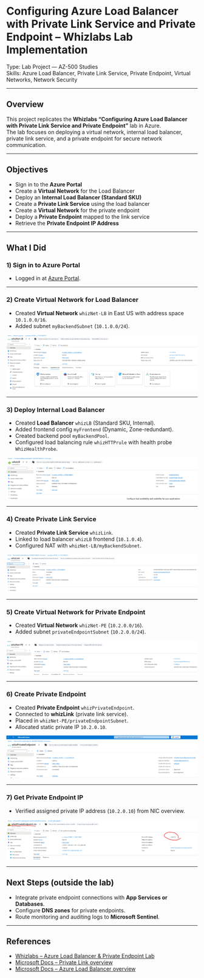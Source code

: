 # Configuring Azure Load Balancer with Private Link Service and Private Endpoint – Whizlabs Lab Implementation

Type: Lab Project — AZ-500 Studies  
Skills: Azure Load Balancer, Private Link Service, Private Endpoint, Virtual Networks, Network Security

* * *

## Overview

This project replicates the **Whizlabs “Configuring Azure Load Balancer with Private Link Service and Private Endpoint”** lab in Azure.  
The lab focuses on deploying a virtual network, internal load balancer, private link service, and a private endpoint for secure network communication.

* * *

## Objectives

- Sign in to the **Azure Portal**
- Create a **Virtual Network** for the Load Balancer
- Deploy an **Internal Load Balancer (Standard SKU)**
- Create a **Private Link Service** using the load balancer
- Create a **Virtual Network** for the private endpoint
- Deploy a **Private Endpoint** mapped to the link service
- Retrieve the **Private Endpoint IP Address**

* * *

## What I Did

### 1) Sign in to Azure Portal
- Logged in at [Azure Portal](https://portal.azure.com).

---

### 2) Create Virtual Network for Load Balancer
- Created **Virtual Network** `whizNet-LB` in East US with address space `10.1.0.0/16`.  
- Added subnet `myBackendSubnet` (`10.1.0.0/24`).  

![Virtual Network whizNet-LB](screenshots/createvnet.png)

---

### 3) Deploy Internal Load Balancer
- Created **Load Balancer** `whizLB` (Standard SKU, Internal).  
- Added frontend config `myFrontend` (Dynamic, Zone-redundant).  
- Created backend pool `myBackendPool`.  
- Configured load balancing rule `whizHTTPrule` with health probe `WhizHealthProbe`.

![Load Balancer whizLB](screenshots/createloadbalancer.png)

---

### 4) Create Private Link Service
- Created **Private Link Service** `whizLink`.  
- Linked to load balancer `whizLB` frontend (`10.1.0.4`).  
- Configured NAT with `whizNet-LB/myBackendSubnet`.

![Private Link Service](screenshots/privatelinkservice.png)

---

### 5) Create Virtual Network for Private Endpoint
- Created **Virtual Network** `whizNet-PE` (`10.2.0.0/16`).  
- Added subnet `privateEndpointSubnet` (`10.2.0.0/24`).  

![Virtual Network whizNet-PE](screenshots/privateendpointvnet.png)

---

### 6) Create Private Endpoint
- Created **Private Endpoint** `whizPrivateEndpoint`.  
- Connected to **whizLink** (private link service).  
- Placed in `whizNet-PE/privateEndpointSubnet`.  
- Allocated static private IP `10.2.0.10`.  

![Private Endpoint](screenshots/privateendpoint.png)

---

### 7) Get Private Endpoint IP
- Verified assigned private IP address (`10.2.0.10`) from NIC overview.  

![Private Endpoint IP](screenshots/privateendpointIP.png)

---

## Next Steps (outside the lab)

- Integrate private endpoint connections with **App Services or Databases**.  
- Configure **DNS zones** for private endpoints.  
- Route monitoring and auditing logs to **Microsoft Sentinel**.  

* * *

## References

- [Whizlabs – Azure Load Balancer & Private Endpoint Lab](https://www.whizlabs.com/labs/)  
- [Microsoft Docs – Private Link overview](https://learn.microsoft.com/azure/private-link/private-link-overview)  
- [Microsoft Docs – Azure Load Balancer overview](https://learn.microsoft.com/azure/load-balancer/load-balancer-overview)
